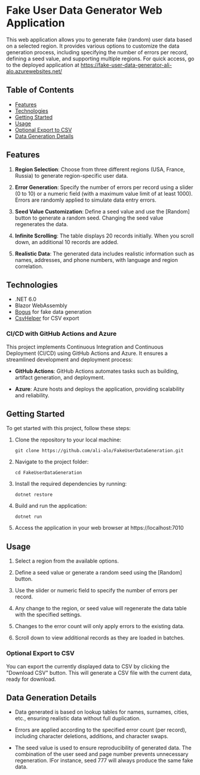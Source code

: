 # Fake User Data Generator Web Application

This web application allows you to generate fake (random) user data based on a selected region. It provides various options to customize the data generation process, including specifying the number of errors per record, defining a seed value, and supporting multiple regions. For quick access, go to the deployed application at https://fake-user-data-generator-ali-alo.azurewebsites.net/
## Table of Contents

- [Features](#features)
- [Technologies](#technologies)
- [Getting Started](#getting-started)
- [Usage](#usage)
- [Optional Export to CSV](#optional-export-to-csv)
- [Data Generation Details](#data-generation-details)

## Features

1. **Region Selection**: Choose from three different regions (USA, France, Russia) to generate region-specific user data.

2. **Error Generation**: Specify the number of errors per record using a slider (0 to 10) or a numeric field (with a maximum value limit of at least 1000). Errors are randomly applied to simulate data entry errors.

3. **Seed Value Customization**: Define a seed value and use the [Random] button to generate a random seed. Changing the seed value regenerates the data.

4. **Infinite Scrolling**: The table displays 20 records initially. When you scroll down, an additional 10 records are added.

5. **Realistic Data**: The generated data includes realistic information such as names, addresses, and phone numbers, with language and region correlation.

## Technologies

- .NET 6.0
- Blazor WebAssembly
- [Bogus](https://github.com/bchavez/Bogus) for fake data generation
- [CsvHelper](https://joshclose.github.io/CsvHelper/) for CSV export

### CI/CD with GitHub Actions and Azure

This project implements Continuous Integration and Continuous Deployment (CI/CD) using GitHub Actions and Azure. It ensures a streamlined development and deployment process:

- **GitHub Actions**: GitHub Actions automates tasks such as building, artifact generation, and deployment.

- **Azure**: Azure hosts and deploys the application, providing scalability and reliability.


## Getting Started

To get started with this project, follow these steps:

1. Clone the repository to your local machine:

   ```shell
   git clone https://github.com/ali-alo/FakeUserDataGeneration.git
   ```

2. Navigate to the project folder:

   ```shell
   cd FakeUserDataGeneration
   ```

3. Install the required dependencies by running:

    ```shell
    dotnet restore
    ```

4. Build and run the application:

   ```shell
   dotnet run
   ```

5. Access the application in your web browser at https://localhost:7010

## Usage

1. Select a region from the available options.

2. Define a seed value or generate a random seed using the [Random] button.

3. Use the slider or numeric field to specify the number of errors per record.

4. Any change to the region, or seed value will regenerate the data table with the specified settings.

5. Changes to the error count will only apply errors to the existing data.

5. Scroll down to view additional records as they are loaded in batches.

### Optional Export to CSV

You can export the currently displayed data to CSV by clicking the "Download CSV" button. This will generate a CSV file with the current data, ready for download.

## Data Generation Details

- Data generated is based on lookup tables for names, surnames, cities, etc., ensuring realistic data without full duplication.

- Errors are applied according to the specified error count (per record), including character deletions, additions, and character swaps.

- The seed value is used to ensure reproducibility of generated data. The combination of the user seed and page number prevents unnecessary regeneration. IFor instance, seed 777 will always produce the same fake data.
